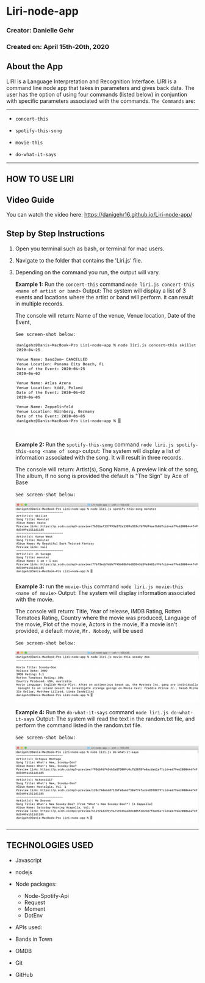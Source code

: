 # Liri-node-app


### **Creator:** Danielle Gehr

### **Created on:**  April 15th-20th, 2020

## About the App

LIRI is a Language Interpretation and Recognition Interface. LIRI is a command line node app that takes in parameters and gives back data. The user has the option of using four commands (listed below) in conjuntion with specific parameters associated with the commands. `The Commands` are:
***

* `concert-this`

* `spotify-this-song`

* `movie-this`

* `do-what-it-says`

*** 

## HOW TO USE LIRI
 

## Video Guide


You can watch the video here: https://danigehr16.github.io/Liri-node-app/

## Step by Step Instructions
    
   1. Open you terminal such as bash, or terminal for mac users.
   2. Navigate to the folder that contains the 'Liri.js' file.
   3. Depending on the command you run, the output will vary.
    
       **Example 1:** Run the `concert-this` command
        `node liri.js concert-this <name of artist or band>`
        Output: The system will display a list of 3 events and locations where the artist or band will perform. it can result in multiple records. 
        
      The console will return:
          Name of the venue,
          Venue location,
          Date of the Event,
        
        `See screen-shot below:`
        
        ![alt text](https://github.com/danigehr16/Liri-node-app/blob/master/screenshots/concert.png)
        
      **Example 2:** Run the `spotify-this-song` command
        `node liri.js spotify-this-song <name of song>`
        output: The system will display a list of information associated with the song. It will result in three records. 
        
        The console will return:
          Artist(s),
          Song Name,
          A preview link of the song,
          The album,
          If no song is provided the default is "The Sign" by Ace of Base
          
        `See screen-shot below:`
        
        ![alt text](https://github.com/danigehr16/Liri-node-app/blob/master/screenshots/spotify.png)
        
      **Example 3:** run the `movie-this` command
        `node liri.js movie-this <name of movie>`
        Output: The system will display information associated with the movie. 
        
        The console will return:
          Title,
          Year of release,
          IMDB Rating,
          Rotten Tomatoes Rating,
          Country where the movie was produced,
          Language of the movie,
          Plot of the movie,
          Actors in the movie,
          If a movie isn't provided, a default movie, `Mr. Nobody`, will be used
          
        `See screen-shot below:`
        
       ![alt text](https://github.com/danigehr16/Liri-node-app/blob/master/screenshots/movie.png)
        
        **Example 4:** Run the `do-what-it-says` command
        `node liri.js do-what-it-says`
        Output: The system will read the text in the random.txt file, and perform the command listed in the random.txt file. 
        
        `See screen-shot below:`
        
        ![alt text](https://github.com/danigehr16/Liri-node-app/blob/master/screenshots/do%20what%20it%20says.png)


        

***

## TECHNOLOGIES USED

* Javascript
* nodejs
* Node packages:
  * Node-Spotify-Api
  * Request
  * Moment
  * DotEnv
  
 * APIs used:
  * Bands in Town
  * OMDB
  
 * Git
 * GitHub
